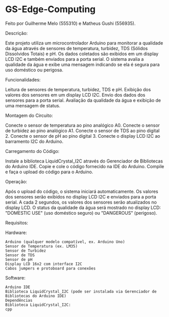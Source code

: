 # GS-Edge-Computing

Feito por Guilherme Melo (555310) e Matheus Gushi (556935).

Descrição:

  Este projeto utiliza um microcontrolador Arduino para monitorar a qualidade da água através de sensores de temperatura, turbidez, TDS (Sólidos Dissolvidos Totais) e pH. 
  Os dados coletados são exibidos em um display LCD I2C e também enviados para a porta serial. O sistema avalia a qualidade da água e exibe uma mensagem indicando se ela é segura para uso doméstico ou perigosa.

Funcionalidades:

  Leitura de sensores de temperatura, turbidez, TDS e pH.
  Exibição dos valores dos sensores em um display LCD I2C.
  Envio dos dados dos sensores para a porta serial.
  Avaliação da qualidade da água e exibição de uma mensagem de status.

Montagem do Circuito:

  Conecte o sensor de temperatura ao pino analógico A0.
  Conecte o sensor de turbidez ao pino analógico A1.
  Conecte o sensor de TDS ao pino digital 2.
  Conecte o sensor de pH ao pino digital 3.
  Conecte o display LCD I2C ao barramento I2C do Arduino.

Carregamento do Código:

  Instale a biblioteca LiquidCrystal_I2C através do Gerenciador de Bibliotecas do Arduino IDE.
  Copie e cole o código fornecido na IDE do Arduino.
  Compile e faça o upload do código para o Arduino.

Operação:

  Após o upload do código, o sistema iniciará automaticamente.
  Os valores dos sensores serão exibidos no display LCD I2C e enviados para a porta serial.
  A cada 2 segundos, os valores dos sensores serão atualizados no display LCD.
  O status da qualidade da água será mostrado no display LCD: "DOMESTIC USE" (uso doméstico seguro) ou "DANGEROUS" (perigoso).

Requisitos:

  Hardware:
  
    Arduino (qualquer modelo compatível, ex. Arduino Uno)
    Sensor de Temperatura (ex. LM35)
    Sensor de Turbidez
    Sensor de TDS
    Sensor de pH
    Display LCD 16x2 com interface I2C
    Cabos jumpers e protoboard para conexões
  
  Software:
  
    Arduino IDE
    Biblioteca LiquidCrystal_I2C (pode ser instalada via Gerenciador de Bibliotecas do Arduino IDE)
    Dependências
    Biblioteca LiquidCrystal_I2C:
    cpp
  


